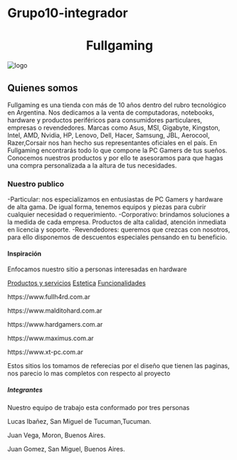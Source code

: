 # Grupo10-integrador
<h1 align="center">Fullgaming</h1>

<img alt="logo" public="./img/logo.png">


<h2>Quienes somos</h2>
<p>Fullgaming es una tienda con más de 10 años dentro del rubro tecnológico en Argentina. Nos dedicamos a la venta de computadoras, notebooks, hardware y productos periféricos para consumidores particulares, empresas o revendedores.
Marcas como Asus, MSI, Gigabyte, Kingston, Intel, AMD, Nvidia, HP, Lenovo, Dell, Hacer, Samsung, JBL, Aerocool, Razer,Corsair nos han hecho sus representantes oficiales en el país.
En Fullgaming encontrarás todo lo que compone la PC Gamers de tus sueños. Conocemos nuestros productos y por ello te asesoramos para que hagas una compra personalizada a la altura de tus necesidades.</p>
<h3>Nuestro publico</h3>
<p>-Particular: nos especializamos en entusiastas de PC Gamers y hardware de alta gama. De igual forma, tenemos equipos y piezas para cubrir cualquier necesidad o requerimiento.
-Corporativo: brindamos soluciones a la medida de cada empresa. Productos de alta calidad, atención inmediata en licencia y soporte.
-Revendedores: queremos que crezcas con nosotros, para ello disponemos de descuentos especiales pensando en tu beneficio.</p>
<h4>Inspiración</h4>
<p>Enfocamos nuestro sitio a personas interesadas en hardware</p>
<a href="https://www.malditohard.com.ar/">Productos y servicios</a>
<a href="https://www.malditohard.com.ar/">Estetica</a>
<a href="https://www.hardgamers.com.ar/">Funcionalidades</a>


<p>https://www.fullh4rd.com.ar </p>
<p>https://www.malditohard.com.ar </p>
<p>https://www.hardgamers.com.ar </p>
<p>https://www.maximus.com.ar </p>
<p>https://www.xt-pc.com.ar </p>

<p>Estos sitios los tomamos de referecias por el diseño que tienen las paginas, nos parecio lo mas completos con respecto al proyecto</p>

<h5>Integrantes</h5>
<p>Nuestro equipo de trabajo esta conformado por tres personas</p>
<p>Lucas Ibañez, San Miguel de Tucuman,Tucuman.</p>
<p>Juan Vega, Moron, Buenos Aires.</p>
<p>Juan Gomez, San Miguel, Buenos Aires.</p>